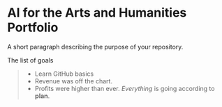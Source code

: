 # AI for the Arts and Humanities Portfolio
A short paragraph describing the purpose of your repository.


The list of goals
> - Learn GitHub basics
> - Revenue was off the chart.
> - Profits were higher than ever.
>  *Everything* is going according to **plan**.
